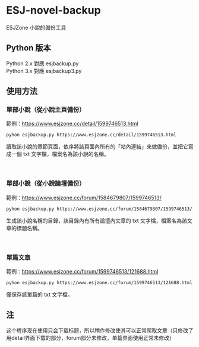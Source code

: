 # ESJ-novel-backup
ESJZone 小說的備份工具

## Python 版本
Python 2.x 對應 esjbackup.py  
Python 3.x 對應 esjbackup3.py

## 使用方法

### 單部小說（從小說主頁備份）  

範例：https://www.esjzone.cc/detail/1599746513.html

`pyhon esjbackup.py https://www.esjzone.cc/detail/1599746513.html`

讀取該小說的章節頁面，依序將該頁面內所有的「站內連結」來做備份，並把它寫成一個 txt 文字檔，檔案名為該小說的名稱。   
  
　  
  
### 單部小說（從小說論壇備份）

範例：https://www.esjzone.cc/forum/1584679807/1599746513/

`pyhon esjbackup.py https://www.esjzone.cc/forum/1584679807/1599746513/`

生成該小說名稱的目錄，該目錄內有所有論壇內文章的 txt 文字檔，檔案名為該文章的標題名稱。

　  

### 單篇文章

範例：https://www.esjzone.cc/forum/1599746513/121688.html

`pyhon esjbackup.py https://www.esjzone.cc/forum/1599746513/121688.html`

僅保存該單篇的  txt 文字檔。

## 注
这个程序现在使用只会下载标题，所以稍作修改使其可以正常爬取文章（只修改了用detail界面下载的部分，forum部分未修改，单篇界面使用正常未修改）
